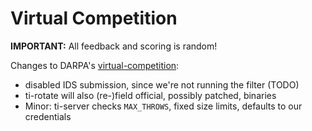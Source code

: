 # Virtual Competition

**IMPORTANT:** All feedback and scoring is random!

Changes to DARPA's [virtual-competition](https://github.com/CyberGrandChallenge/virtual-competition):

- disabled IDS submission, since we're not running the filter (TODO)
- ti-rotate will also (re-)field official, possibly patched, binaries
- Minor: ti-server checks `MAX_THROWS`, fixed size limits, defaults to our credentials
